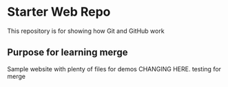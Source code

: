 # Starter Web Repo

This repository is for showing how Git and GitHub work

## Purpose for learning merge

Sample website with plenty of files for demos
CHANGING HERE. testing for merge